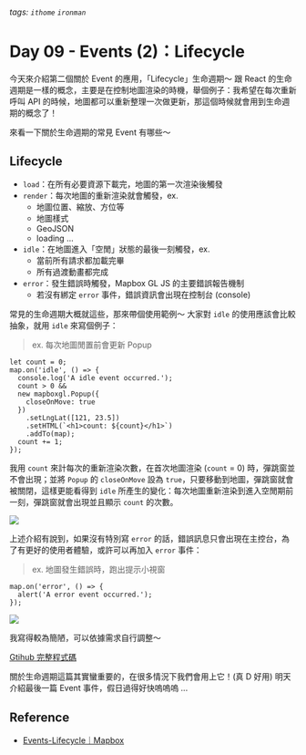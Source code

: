 ###### tags: `ithome` `ironman`
# Day 09 - Events (2)：Lifecycle

今天來介紹第二個關於 Event 的應用，「Lifecycle」生命週期～
跟 React 的生命週期是一樣的概念，主要是在控制地圖渲染的時機，舉個例子：我希望在每次重新呼叫 API 的時候，地圖都可以重新整理一次做更新，那這個時候就會用到生命週期的概念了！

來看一下關於生命週期的常見 Event 有哪些～

## Lifecycle
- `load`：在所有必要資源下載完，地圖的第一次渲染後觸發
- `render`：每次地圖的重新渲染就會觸發，ex.
    - 地圖位置、縮放、方位等
    - 地圖樣式
    - GeoJSON
    - loading ...
- `idle`：在地圖進入「空閒」狀態的最後一刻觸發，ex.
    - 當前所有請求都加載完畢
    - 所有過渡動畫都完成
- `error`：發生錯誤時觸發，Mapbox GL JS 的主要錯誤報告機制
    - 若沒有綁定 `error` 事件，錯誤資訊會出現在控制台 (console)


常見的生命週期大概就這些，那來帶個使用範例～
大家對 `idle` 的使用應該會比較抽象，就用 `idle` 來寫個例子：
> ex. 每次地圖閒置前會更新 Popup

```jsx=
let count = 0;
map.on('idle', () => {
  console.log('A idle event occurred.');
  count > 0 &&
  new mapboxgl.Popup({
    closeOnMove: true
  })
    .setLngLat([121, 23.5])
    .setHTML(`<h1>count: ${count}</h1>`)
    .addTo(map);
  count += 1;
});
```

我用 `count` 來計每次的重新渲染次數，在首次地圖渲染 (`count` = 0) 時，彈跳窗並不會出現；並將 `Popup` 的 `closeOnMove` 設為 `true`，只要移動到地圖，彈跳窗就會被關閉，這樣更能看得到 `idle` 所產生的變化：每次地圖重新渲染到進入空閒期前一刻，彈跳窗就會出現並且顯示 `count` 的次數。

![](https://i.imgur.com/fh19hwo.png)

上述介紹有說到，如果沒有特別寫 `error` 的話，錯誤訊息只會出現在主控台，為了有更好的使用者體驗，或許可以再加入 `error` 事件：
> ex. 地圖發生錯誤時，跑出提示小視窗

```jsx=
map.on('error', () => {
  alert('A error event occurred.');
});
```

![](https://i.imgur.com/4XVPNvu.png)

我寫得較為簡陋，可以依據需求自行調整～

[Gtihub 完整程式碼](https://github.com/no-ttt/ithome/tree/Lifecycle)


關於生命週期這篇其實蠻重要的，在很多情況下我們會用上它！(真 D 好用)
明天介紹最後一篇 Event 事件，假日過得好快嗚嗚嗚 ...


## Reference
- [Events-Lifecycle｜Mapbox](https://docs.mapbox.com/mapbox-gl-js/api/map/#events-lifecycle)
